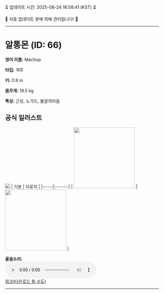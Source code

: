 
⏳ 업데이트 시간: 2025-08-24 16:58:41 (KST) ⏳

🤖 자동 업데이트 봇에 의해 관리됩니다! 🤖

---

# 알통몬 (ID: 66)
**영어 이름:** Machop

**타입:** 격투

**키:** 0.8 m

**몸무게:** 19.5 kg

**특성:** 근성, 노가드, 불굴의마음

## 공식 일러스트
![](https://raw.githubusercontent.com/PokeAPI/sprites/master/sprites/pokemon/other/official-artwork/66.png)
| 기본 | 이로치 |
|:----:|:------:|
| <img src="http://play.pokemonshowdown.com/sprites/ani/machop.gif" width="200"> | <img src="http://play.pokemonshowdown.com/sprites/ani-shiny/machop.gif" width="200"> |

**울음소리:**<br><audio controls src="https://raw.githubusercontent.com/PokeAPI/cries/main/cries/pokemon/latest/66.ogg"></audio><br> [링크(다운로드 될 수도)](https://raw.githubusercontent.com/PokeAPI/cries/main/cries/pokemon/latest/66.ogg)


---
